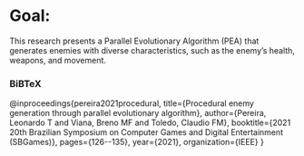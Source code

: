 
# Goal:

This research presents a Parallel Evolutionary Algorithm (PEA) that generates enemies with diverse characteristics, such as the enemy’s health, weapons, and movement.



### BiBTeX
@inproceedings{pereira2021procedural,
  title={Procedural enemy generation through parallel evolutionary algorithm},
  author={Pereira, Leonardo T and Viana, Breno MF and Toledo, Claudio FM},
  booktitle={2021 20th Brazilian Symposium on Computer Games and Digital Entertainment (SBGames)},
  pages={126--135},
  year={2021},
  organization={IEEE}
}